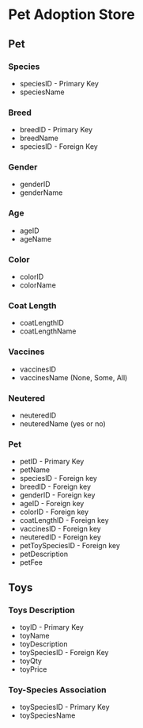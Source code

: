 # Pet Adoption Store

## Pet
### Species
- speciesID - Primary Key
- speciesName

### Breed
- breedID - Primary Key
- breedName
- speciesID - Foreign Key

### Gender
- genderID
- genderName

### Age
- ageID
- ageName

### Color
- colorID
- colorName

### Coat Length
- coatLengthID
- coatLengthName

### Vaccines
- vaccinesID
- vaccinesName (None, Some, All)

### Neutered
- neuteredID
- neuteredName (yes or no)

### Pet
- petID - Primary Key
- petName
- speciesID - Foreign key
- breedID - Foreign key
- genderID - Foreign key
- ageID - Foreign key
- colorID - Foreign key
- coatLengthID - Foreign key
- vaccinesID - Foreign key
- neuteredID - Foreign key
- petToySpeciesID - Foreign key
- petDescription
- petFee

## Toys
### Toys Description
- toyID - Primary Key
- toyName
- toyDescription
- toySpeciesID - Foreign Key
- toyQty
- toyPrice

### Toy-Species Association
- toySpeciesID - Primary Key
- toySpeciesName